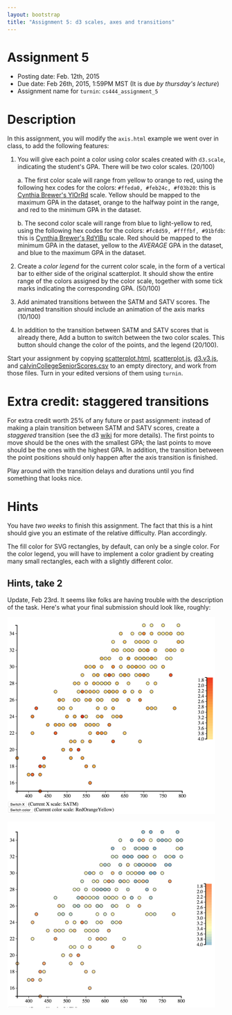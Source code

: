 ```yaml
---
layout: bootstrap
title: "Assignment 5: d3 scales, axes and transitions"
---
```


# Assignment 5

- Posting date: Feb. 12th, 2015
- Due date: Feb 26th, 2015, 1:59PM MST (It is due *by thursday's
  lecture*)
- Assignment name for `turnin`: `cs444_assignment_5`

# Description

In this assignment, you will modify the `axis.html` example we went
over in class, to add the following features:

1. You will give each point a color using color scales created with
   `d3.scale`, indicating the student's GPA. There
   will be two color scales. (20/100)
   
   a. The first color scale will range from yellow to orange to red,
   using the following hex codes for the colors: `#ffeda0, #feb24c,
   #f03b20`: this is
   [Cynthia Brewer's YlOrRd](http://colorbrewer2.org/?type=sequential&scheme=YlOrRd&n=3)
   scale. Yellow should be mapped to the maximum GPA in the dataset,
   orange to the halfway point in the range, and red to the minimum GPA in
   the dataset.
   
   b. The second color scale will range from blue to light-yellow to red,
   using the following hex codes for the colors: `#fc8d59, #ffffbf,
   #91bfdb`: this is
   [Cynthia Brewer's RdYlBu](http://colorbrewer2.org/?type=diverging&scheme=RdYlBu&n=3)
   scale. Red should be mapped to the minimum GPA in the dataset,
   yellow to the *AVERAGE* GPA in the dataset, and blue to the maximum
   GPA in the dataset.

2. Create a *color legend* for the current color scale, in the form
   of a vertical bar to either side of the original scatterplot. It
   should show the entire range of the colors assigned by the color
   scale, together with some tick marks indicating the corresponding
   GPA. (50/100)

3. Add animated transitions between the SATM and SATV
   scores. The animated transition should include an animation of the
   axis marks (10/100)

4. In addition to the transition between SATM and SATV scores that is
   already there, Add a button to switch between the two
   color scales. This button should change the color of the points,
   and the legend (20/100).

Start your assignment by copying
[scatterplot.html](lectures/week5/scatterplot.html),
[scatterplot.js](lectures/week5/scatterplot.js), 
[d3.v3.js](lectures/week5/d3.v3.js), and [calvinCollegeSeniorScores.csv](lectures/week5/calvinCollegeSeniorScores.csv) to an empty directory, and work
from those files. Turn in your edited versions of them using
`turnin`. 

# Extra credit: staggered transitions

For extra credit worth 25% of any future or past assignment: instead
of making a plain transition between SATM and SATV scores, create a
*staggered* transition (see the d3
[wiki](https://github.com/mbostock/d3/wiki/Transitions) for more
details). The first points to move should be the ones with the
smallest GPA; the last points to move should be the ones with the
highest GPA. In addition, the transition between the point positions
should only happen after the axis transition is finished.

Play around with the transition delays and durations until you find
something that looks nice.

# Hints

You have *two weeks* to finish this assignment. The fact that this is
a hint should give you an estimate of the relative difficulty. Plan
accordingly.

The fill color for SVG rectangles, by default, can only be a single
color. For the color legend, you will have to implement a color
gradient by creating many small rectangles, each with a slightly
different color.

## Hints, take 2

Update, Feb 23rd. It seems like folks are having trouble with the
description of the task. Here's what your final submission should look
like, roughly:

![colormap 1](assignment_5/sshot1_small.png)

![colormap 2](assignment_5/sshot2_small.png)
